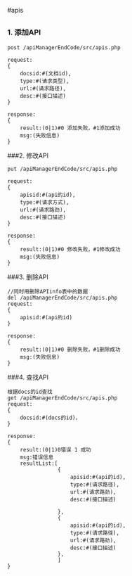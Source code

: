 #apis
##

### 1. <a name='add'>添加API</a>

	post /apiManagerEndCode/src/apis.php

	request:
	{
		docsid:#(文档id),
		type:#(请求类型),
		url:#(请求路径),
		desc:#(接口描述)
	}

	response:
	{
		result:(0|1)#0 添加失败，#1添加成功
		msg:(失败信息)
	}


###2. <a name='change'>修改API</a>

	put /apiManagerEndCode/src/apis.php

	request:
	{
		apisid:#(api的id),
		type:#(请求方式),
		url:#(请求路劲),
		desc:#(接口描述)
	}
	
	response:
	{
		result:(0|1)#0 修改失败，#1修改成功
		msg:(失败信息)
	}

###3. <a name='del'>删除API</a>

	//同时用删除APIinfo表中的数据
	del /apiManagerEndCode/src/apis.php
	request:
	{
		apisid:#(api的id)
	}
	
	response:
	{
		result:(0|1)#0 删除失败，#1删除成功
		msg:(失败信息)
	}


###4. <a name='query'>查找API</a>

	根据docs的id查找
	get /apiManagerEndCode/src/apis.php
	request:
	{
		docsid:#(docs的id)，
	}
	
	response:
	{
		result:(0|1)0错误 1 成功
		msg:错误信息
		resultList:[
					{
						apisid:#(api的id),
						type:#(请求路径),
						url:#(请求路劲),
						desc:#(接口描述)
						
					},
					{
						apisid:#(api的id),
						type:#(请求路径),
						url:#(请求路劲),
						desc:#(接口描述)
					},
					]
	}

##
